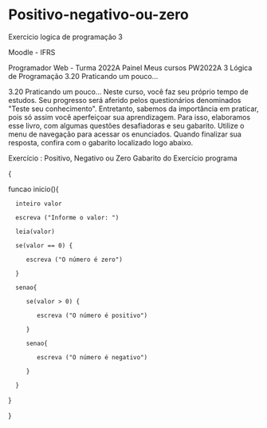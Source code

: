 # Positivo-negativo-ou-zero
Exercicio logica de programação 3


 
Moodle - IFRS

Programador Web - Turma 2022A
Painel Meus cursos  PW2022A  3 Lógica de Programação  3.20 Praticando um pouco...
 
3.20 Praticando um pouco...
Neste curso, você faz seu próprio tempo de estudos. Seu progresso será aferido pelos questionários denominados "Teste seu conhecimento". Entretanto, sabemos da importância em praticar, pois só assim você aperfeiçoar sua aprendizagem. Para isso, elaboramos esse livro, com algumas questões desafiadoras e seu gabarito. Utilize o menu de navegação para acessar os enunciados. Quando finalizar sua resposta, confira com o gabarito localizado logo abaixo.



 

Exercício : Positivo, Negativo ou Zero
Gabarito do Exercício 
programa

{

   funcao inicio(){

      inteiro valor

      escreva ("Informe o valor: ")

      leia(valor)

      se(valor == 0) {

         escreva ("O número é zero")

      }

      senao{

         se(valor > 0) {

            escreva ("O número é positivo")

         }

         senao{

            escreva ("O número é negativo")

         }

      }

   }

}
